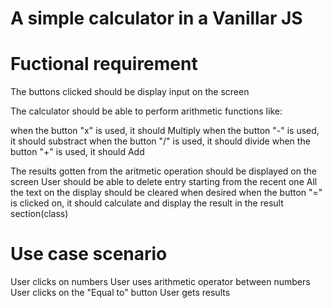 # A simple calculator in a Vanillar JS
# Fuctional requirement
The buttons clicked should be display input on the screen

The calculator should be able to perform arithmetic functions like:

when the button "x" is used, it should Multiply
when the button "-" is used, it should substract
when the button "/" is used, it should divide
when the button "+" is used, it should Add

The results gotten from the aritmetic operation should be displayed on the screen
User should be able to delete entry starting from the recent one 
All the text on the display should be cleared when desired
when the button "=" is clicked on, it should calculate and display the result in the result section(class)

# Use case scenario

User clicks on numbers
User uses arithmetic operator between numbers 
User clicks on the "Equal to" button
User gets results 

